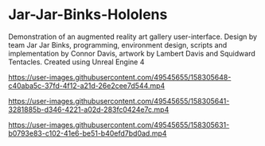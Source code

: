 # Jar-Jar-Binks-Hololens
Demonstration of an augmented reality art gallery user-interface. Design by team Jar Jar Binks, programming, environment design, scripts and implementation by Connor Davis, artwork by Lambert Davis and Squidward Tentacles.
Created using Unreal Engine 4


https://user-images.githubusercontent.com/49545655/158305648-c40aba5c-37fd-4f12-a21d-26e2cee7d544.mp4

https://user-images.githubusercontent.com/49545655/158305641-3281885b-d346-4221-a02d-283fc0424e7c.mp4

https://user-images.githubusercontent.com/49545655/158305631-b0793e83-c102-41e6-be51-b40efd7bd0ad.mp4
